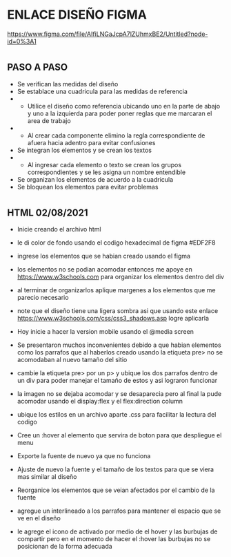 # ENLACE DISEÑO FIGMA
https://www.figma.com/file/AIfiLNGaJcpA7lZUhmxBE2/Untitled?node-id=0%3A1

#

## PASO A PASO
- Se verifican las medidas del diseño
- Se establace una cuadricula para las medidas de referencia 
- - Utilice el diseño como referencia ubicando uno en la parte de abajo y uno a la izquierda para poder poner reglas que me marcaran el area de trabajo
- - Al crear cada componente elimino la regla correspondiente de afuera hacia adentro para evitar confusiones
- Se integran los elementos y se crean los textos
- - Al ingresar cada elemento o texto se crean los grupos correspondientes y se les asigna un nombre entendible
- Se organizan los elementos de acuerdo a la cuadricula 
- Se bloquean los elementos para evitar problemas

#

## HTML 02/08/2021 
- Inicie creando el archivo html 
- le di color de fondo usando el codigo hexadecimal de figma #EDF2F8
- ingrese los elementos que se habian creado usando el figma
- los elementos no se podian acomodar entonces me apoye en https://www.w3schools.com para organizar los elementos dentro del div
- al terminar de organizarlos aplique margenes a los elementos que me parecio necesario 
- note que el diseño tiene una ligera sombra asi que usando este enlace https://www.w3schools.com/css/css3_shadows.asp logre aplicarla 

- Hoy inicie a hacer la version mobile usando el  @media screen
- Se presentaron muchos inconvenientes debido a que habian elementos como los parrafos que al haberlos creado usando la etiqueta pre> no se acomodaban al nuevo tamaño del sitio
- cambie la etiqueta pre> por un p> y ubique los dos parrafos dentro de un div para poder manejar el tamaño de estos y asi lograron funcionar 
- la imagen no se dejaba acomodar y se desaparecia pero al final la pude acomodar usando el display:flex y el flex:direction column
- ubique los estilos en un archivo aparte .css para facilitar la lectura del codigo
- Cree un :hover al elemento que servira de boton para que despliegue el menu
- Exporte la fuente de nuevo ya que no funciona
- Ajuste de nuevo la fuente y el tamaño de los textos para que se viera mas similar al diseño 
- Reorganice los elementos que se veian afectados por el cambio de la fuente
- agregue un interlineado a los parrafos para mantener el espacio que se ve en el diseño
- le agrege el icono de activado por medio de el hover y las burbujas de compartir pero en el momento de hacer el :hover las burbujas no se posicionan de la forma adecuada 

#